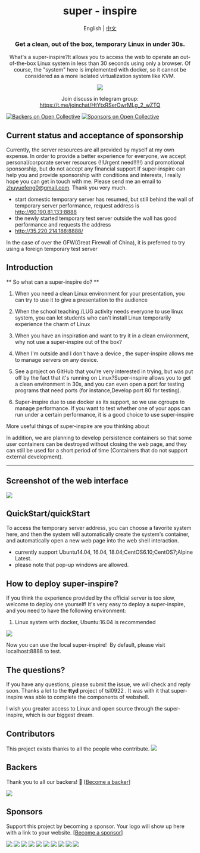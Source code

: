 <div align="center">

# super - inspire

English | [中文](./docs/README-zh.md)



### Get a clean, out of the box, temporary Linux in under 30s.

What's a super-inspire?It allows you to access the web to operate an out-of-the-box Linux system in less than 30 seconds using only a browser. Of course, the "system" here is implemented with docker, so it cannot be considered as a more isolated virtualization system like KVM.

![](./terminal.png)

Join discuss in telegram group: https://t.me/joinchat/HtYtxRSerOwrMLg_2_wZTQ


</div>

[![Backers on Open Collective](https://opencollective.com/super-inspire-end/backers/badge.svg)](#backers)
 [![Sponsors on Open Collective](https://opencollective.com/super-inspire-end/sponsors/badge.svg)](#sponsors) 

## Current status and acceptance of sponsorship

Currently, the server resources are all provided by myself at my own expense.
In order to provide a better experience for everyone, we accept personal/corporate server resources (!!Urgent need!!!!!) and promotional sponsorship, but do not accept any financial support
If super-inspire can help you and provide sponsorship with conditions and interests, I really hope you can get in touch with me. Please send me an email to zhuyuefeng0@gmail.com. Thank you very much.

- start domestic temporary server has resumed, but still behind the wall of temporary server performance, request address is http://60.190.81.133:8888
- the newly started temporary test server outside the wall has good performance and requests the address
- http://35.220.214.188:8888/

In the case of over the GFW(Great Firewall of China), it is preferred to try using a foreign temporary test server

## Introduction

** So what can a super-inspire do? **

1. When you need a clean Linux environment for your presentation, you can try to use it to give a presentation to the audience

2. When the school teaching /LUG activity needs everyone to use linux system, you can let students who can't install Linux temporarily experience the charm of Linux

3. When you have an inspiration and want to try it in a clean environment, why not use a super-inspire out of the box?

4. When I'm outside and I don't have a device , the super-inspire allows me to manage servers on any device.

5. See a project on GitHub that you're very interested in trying, but was put off by the fact that it's running on Linux?Super-inspire allows you to get a clean environment in 30s, and you can even open a port for testing programs that need ports (for instance,Develop port 80 for testing).

6. Super-inspire due to use docker as its support, so we use cgroups to manage performance. If you want to test whether one of your apps can run under a certain performance, it is a good choice to use super-inspire

More useful things of super-inspire are you thinking about

In addition, we are planning to develop persistence containers so that some user containers can be destroyed without closing the web page, and they can still be used for a short period of time (Containers that do not support external development).

---

## Screenshot of the web interface

![](./demo/demo.jpg)

## QuickStart/quickStart

To access the temporary server address, you can choose a favorite system here, and then the system will automatically create the system's container, and automatically open a new web page into the web shell interaction.

- currently support Ubuntu14.04, 16.04, 18.04;CentOS6.10;CentOS7;Alpine Latest.
- please note that pop-up windows are allowed.

## How to deploy super-inspire?

If you think the experience provided by the official server is too slow, welcome to deploy one yourself! It's very easy to deploy a super-inspire, and you need to have the following environment:

1. Linux system with docker, Ubuntu:16.04 is recommended

![](./demo/demo.png)

Now you can use the local super-inspire! 
By default, please visit localhost:8888 to test.

## The questions?

If you have any questions, please submit the issue, we will check and reply soon.
Thanks a lot to the **ttyd** project of tsl0922 . It was with it that super-inspire was able to complete the components of webshell.

I wish you greater access to Linux and open source through the super-inspire, which is our biggest dream.

## Contributors

This project exists thanks to all the people who contribute. 
<a href="https://github.com/super-inspire/super-inspire-end/graphs/contributors"><img src="https://opencollective.com/super-inspire-end/contributors.svg?width=890&button=false" /></a>


## Backers

Thank you to all our backers! 🙏 [[Become a backer](https://opencollective.com/super-inspire-end#backer)]

<a href="https://opencollective.com/super-inspire-end#backers" target="_blank"><img src="https://opencollective.com/super-inspire-end/backers.svg?width=890"></a>


## Sponsors

Support this project by becoming a sponsor. Your logo will show up here with a link to your website. [[Become a sponsor](https://opencollective.com/super-inspire-end#sponsor)]

<a href="https://opencollective.com/super-inspire-end/sponsor/0/website" target="_blank"><img src="https://opencollective.com/super-inspire-end/sponsor/0/avatar.svg"></a>
<a href="https://opencollective.com/super-inspire-end/sponsor/1/website" target="_blank"><img src="https://opencollective.com/super-inspire-end/sponsor/1/avatar.svg"></a>
<a href="https://opencollective.com/super-inspire-end/sponsor/2/website" target="_blank"><img src="https://opencollective.com/super-inspire-end/sponsor/2/avatar.svg"></a>
<a href="https://opencollective.com/super-inspire-end/sponsor/3/website" target="_blank"><img src="https://opencollective.com/super-inspire-end/sponsor/3/avatar.svg"></a>
<a href="https://opencollective.com/super-inspire-end/sponsor/4/website" target="_blank"><img src="https://opencollective.com/super-inspire-end/sponsor/4/avatar.svg"></a>
<a href="https://opencollective.com/super-inspire-end/sponsor/5/website" target="_blank"><img src="https://opencollective.com/super-inspire-end/sponsor/5/avatar.svg"></a>
<a href="https://opencollective.com/super-inspire-end/sponsor/6/website" target="_blank"><img src="https://opencollective.com/super-inspire-end/sponsor/6/avatar.svg"></a>
<a href="https://opencollective.com/super-inspire-end/sponsor/7/website" target="_blank"><img src="https://opencollective.com/super-inspire-end/sponsor/7/avatar.svg"></a>
<a href="https://opencollective.com/super-inspire-end/sponsor/8/website" target="_blank"><img src="https://opencollective.com/super-inspire-end/sponsor/8/avatar.svg"></a>
<a href="https://opencollective.com/super-inspire-end/sponsor/9/website" target="_blank"><img src="https://opencollective.com/super-inspire-end/sponsor/9/avatar.svg"></a>


